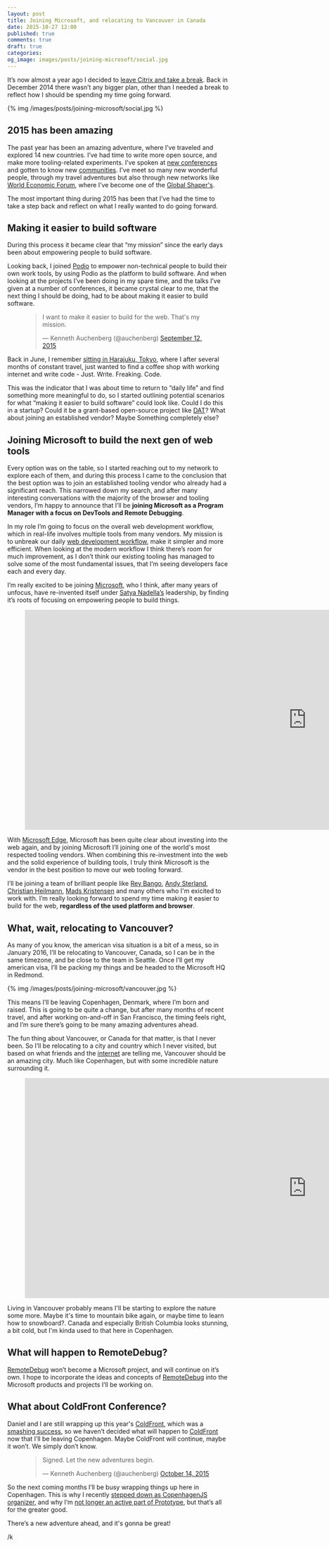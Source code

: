 ```yaml
---
layout: post
title: Joining Microsoft, and relocating to Vancouver in Canada
date: 2015-10-27 12:00
published: true
comments: true
draft: true
categories:
og_image: images/posts/joining-microsoft/social.jpg
---
```


It’s now almost a year ago I decided to [leave Citrix and take a break](/blog/2014/12/12/leaving-citrix-time-for-a-break/). Back in December 2014 there wasn’t any bigger plan, other than I needed a break to reflect how I should be spending my time going forward.

{% img /images/posts/joining-microsoft/social.jpg %}

<!--more-->


## 2015 has been amazing

The past year has been an amazing adventure, where I’ve traveled and explored 14 new countries. I’ve had time to write more open source, and make more tooling-related experiments. I’ve spoken at [new conferences](http://jscamp.ro) and gotten to know new [communities](http://www.harbour-front.hk/). I’ve meet so many new wonderful people, through my travel adventures but also through new networks like [World Economic Forum](http://www.weforum.org/), where I’ve become one of the [Global Shaper's](http://www.weforum.org/community/global-shapers).

The most important thing during 2015 has been that I’ve had the time to take a step back and reflect on what I really wanted to do going forward.

## Making it easier to build software

During this process it became clear that “my mission” since the early days been about empowering people to build software.

Looking back, I joined [Podio](https://podio.com) to empower non-technical people to build their own work tools, by using Podio as the platform to build software. And when looking at the projects I’ve been doing in my spare time, and the talks I’ve given at a number of conferences, it became crystal clear to me, that the next thing I should be doing, had to be about making it easier to build software.

<figure>
	<blockquote class="twitter-tweet" lang="en"><p lang="en" dir="ltr">I want to make it easier to build for the web. &#10;&#10;That&#39;s my mission.</p>&mdash; Kenneth Auchenberg (@auchenberg) <a href="https://twitter.com/auchenberg/status/642772859518119936">September 12, 2015</a></blockquote>
	<script async src="//platform.twitter.com/widgets.js" charset="utf-8"></script>
</figure>

Back in June, I remember [sitting in Harajuku, Tokyo](https://instagram.com/p/4itnaeDJOj/?taken-by=auchenberg), where I after several months of constant travel, just wanted to find a coffee shop with working internet and write code - Just. Write. Freaking. Code.

This was the indicator that I was about time to return to “daily life” and find something more meaningful to do, so I started outlining potential scenarios for what “making it easier to build software” could look like. Could I do this in a startup? Could it be a grant-based open-source project like [DAT](http://dat-data.com/)? What about joining an established vendor? Maybe Something completely else?

## Joining Microsoft to build the next gen of web tools

Every option was on the table, so I started reaching out to my network to explore each of them, and during this process I came to the conclusion that the best option was to join an established tooling vendor who already had a significant reach. This narrowed down my search, and after many interesting conversations with the majority of the browser and tooling vendors, I’m happy to announce that I’ll be **joining Microsoft as a Program Manager with a focus on DevTools and Remote Debugging**.

In my role I’m going to focus on the overall web development workflow, which in real-life involves multiple tools from many vendors. My mission is to unbreak our daily [web development workflow](/blog/2013/05/21/our-web-development-workflow-is-completely-broken/), make it simpler and more efficient. When looking at the modern workflow I think there’s room for much improvement, as I don’t think our existing tooling has managed to solve some of the most fundamental issues, that I’m seeing developers face each and every day.

I’m really excited to be joining [Microsoft](https://microsoft.com), who I think, after many years of unfocus, have re-invented itself under [Satya Nadella’s](https://en.wikipedia.org/wiki/Satya_Nadella) leadership, by finding it’s roots of focusing on empowering people to build things.

<figure>
	<iframe width="1280" height="500" src="https://www.youtube.com/embed/UcoS9aQItgA" frameborder="0" allowfullscreen></iframe>
</figure>

With [Microsoft Edge](https://dev.modern.ie/), Microsoft has been quite clear about investing into the web again, and by joining Microsoft I’ll joining one of the world's most respected tooling vendors. When combining this re-investment into the web and the solid experience of building tools, I truly think Microsoft is the vendor in the best position to move our web tooling forward.

I’ll be joining a team of brilliant people like [Rey Bango](https://twitter.com/reybango), [Andy Sterland](https://twitter.com/andysterland), [Christian Heilmann](https://twitter.com/codepo8), [Mads Kristensen](https://twitter.com/mkristensen) and many others who I'm exicited to work with. I’m really looking forward to spend my time making it easier to build for the web, **regardless of the used platform and browser**.


## What, wait, relocating to Vancouver?

As many of you know, the american visa situation is a bit of a mess, so in January 2016, I’ll be relocating to Vancouver, Canada, so I can be in the same timezone, and be close to the team in Seattle. Once I’ll get my american visa, I’ll be packing my things and be headed to the Microsoft HQ in Redmond.

{% img /images/posts/joining-microsoft/vancouver.jpg %}

This means I’ll be leaving Copenhagen, Denmark, where I’m born and raised. This is going to be quite a change, but after many months of recent travel, and after working on-and-off in San Francisco, the timing feels right, and I’m sure there’s going to be many amazing adventures ahead.

The fun thing about Vancouver, or Canada for that matter, is that I never been. So I’ll be relocating to a city and country which I never visited, but based on what friends and the [internet](http://monocle.com/film/affairs/quality-of-life-cities/) are telling me, Vancouver should be an amazing city. Much like Copenhagen, but with some incredible nature surrounding it.

<figure>
	<iframe width="1280" height="500" src="https://www.youtube.com/embed/dNFrZNjs2ng" frameborder="0" allowfullscreen></iframe>
</figure>

Living in Vancouver probably means I'll be starting to explore the nature some more. Maybe it's time to mountain bike again, or maybe time to learn how to snowboard?. Canada and especially British Columbia looks stunning, a bit cold, but I'm kinda used to that here in Copenhagen.

## What will happen to RemoteDebug?

[RemoteDebug](http://remotedebug.org) won’t become a Microsoft project, and will continue on it’s own. I hope to incorporate the ideas and concepts of [RemoteDebug](http://remotedebug.org) into the Microsoft products and projects I’ll be working on.

## What about ColdFront Conference?

Daniel and I are still wrapping up this year's [ColdFront](https://coldfrontconf.com), which was a [smashing success](https://storify.com/auchenberg/coldfront-conference-2015), so we haven’t decided what will happen to [ColdFront](https://coldfrontconf.com) now that I’ll be leaving Copenhagen. Maybe ColdFront will continue, maybe it won’t. We simply don’t know.

<figure>
	<blockquote class="twitter-tweet" lang="en"><p lang="en" dir="ltr">Signed. Let the new adventures begin.</p>&mdash; Kenneth Auchenberg (@auchenberg) <a href="https://twitter.com/auchenberg/status/654214804358471680">October 14, 2015</a></blockquote>
	<script async src="//platform.twitter.com/widgets.js" charset="utf-8"></script>
</figure>

So the next coming months I’ll be busy wrapping things up here in Copenhagen. This is why I recently [stepped down as CopenhagenJS organizer](/blog/2015/09/30/stepping-down-as-copenhagenjs-organizer/), and why I’m [not longer an active part of Prototype](/blog/2015/10/18/rebooting-prototype-our-hacker-cafe-in-copenhagen/), but that’s all for the greater good.

There’s a new adventure ahead, and it's gonna be great!

/k

